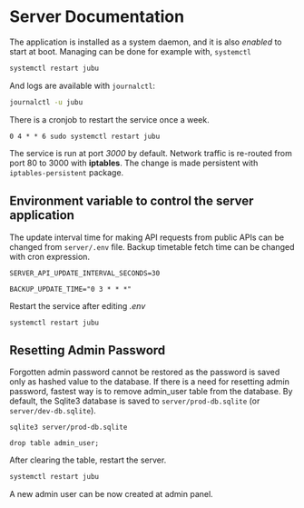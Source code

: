 # Server Documentation

The application is installed as a system daemon, and it is also *enabled* to start at boot. 
Managing can be done for example with, `systemctl`
```bash
systemctl restart jubu
```
And logs are available with `journalctl`:
```bash
journalctl -u jubu
```

There is a cronjob to restart the service once a week.
```cronexp
0 4 * * 6 sudo systemctl restart jubu
```
The service is run at port *3000* by default. Network traffic is re-routed from
port 80 to 3000 with **iptables**. The change is made persistent with 
`iptables-persistent` package.

## Environment variable to control the server application
The update interval time for making API requests from public APIs can be changed
from `server/.env` file. Backup timetable fetch time can be changed with 
cron expression.

```dotenv
SERVER_API_UPDATE_INTERVAL_SECONDS=30

BACKUP_UPDATE_TIME="0 3 * * *"
```

Restart the service after editing *.env*
```
systemctl restart jubu
```

## Resetting Admin Password

Forgotten admin password cannot be restored as the password is saved only as hashed value to the database.
If there is a need for resetting admin password, fastest way is to remove admin_user table from the database.
By default, the Sqlite3 database is saved to `server/prod-db.sqlite` (or `server/dev-db.sqlite`).

```
sqlite3 server/prod-db.sqlite
```

```sqlite
drop table admin_user;
```

After clearing the table, restart the server.
```bash
systemctl restart jubu
```

A new admin user can be now created at admin panel.